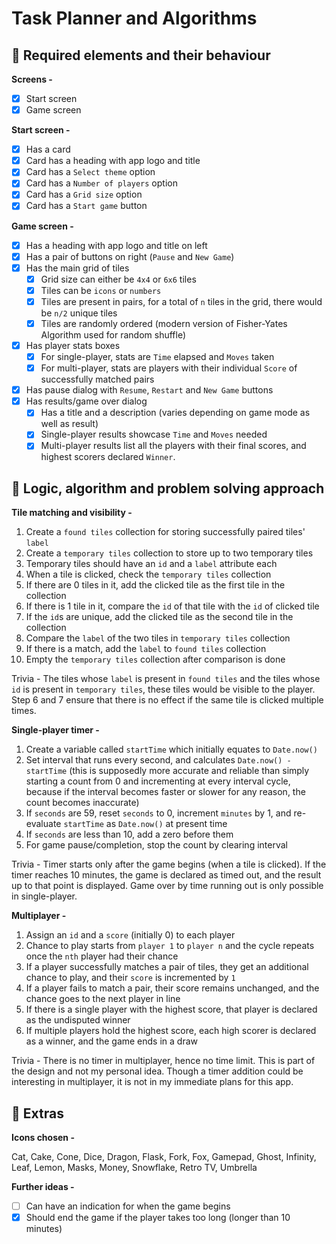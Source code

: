 # **Task Planner and Algorithms**

## **🌟 Required elements and their behaviour**

**Screens -**
- [x] Start screen
- [x] Game screen

**Start screen -**
- [x] Has a card 
- [x] Card has a heading with app logo and title
- [x] Card has a `Select theme` option
- [x] Card has a `Number of players` option
- [x] Card has a `Grid size` option
- [x] Card has a `Start game` button

**Game screen -**
- [x] Has a heading with app logo and title on left
- [x] Has a pair of buttons on right (`Pause` and `New Game`)
- [x] Has the main grid of tiles <br>
    - [x] Grid size can either be `4x4` or `6x6` tiles <br>
    - [x] Tiles can be `icons` or `numbers` <br>
    - [x] Tiles are present in pairs, for a total of `n` tiles in the grid, there would be `n/2` unique tiles <br>
    - [x] Tiles are randomly ordered (modern version of Fisher-Yates Algorithm used for random shuffle)
- [x] Has player stats boxes <br>
    - [x] For single-player, stats are `Time` elapsed and `Moves` taken <br>
    - [x] For multi-player, stats are players with their individual `Score` of successfully matched pairs
- [x] Has pause dialog with `Resume`, `Restart` and `New Game` buttons
- [x] Has results/game over dialog <br>
    - [x] Has a title and a description (varies depending on game mode as well as result)
    - [x] Single-player results showcase `Time` and `Moves` needed <br>
    - [x] Multi-player results list all the players with their final scores, and highest scorers declared `Winner`.

## **🌟 Logic, algorithm and problem solving approach**

**Tile matching and visibility -**
1) Create a `found tiles` collection for storing successfully paired tiles' `label`
2) Create a `temporary tiles` collection to store up to two temporary tiles
3) Temporary tiles should have an `id` and a `label` attribute each
4) When a tile is clicked, check the `temporary tiles` collection
5) If there are 0 tiles in it, add the clicked tile as the first tile in the collection
6) If there is 1 tile in it, compare the `id` of that tile with the `id` of clicked tile
7) If the `id`s are unique, add the clicked tile as the second tile in the collection
8) Compare the `label` of the two tiles in `temporary tiles` collection
9) If there is a match, add the `label` to `found tiles` collection
10) Empty the `temporary tiles` collection after comparison is done

Trivia - The tiles whose `label` is present in `found tiles` and the tiles whose `id` is present in `temporary tiles`, these tiles would be visible to the player. Step 6 and 7 ensure that there is no effect if the same tile is clicked multiple times.

**Single-player timer -**
1) Create a variable called `startTime` which initially equates to `Date.now()`
2) Set interval that runs every second, and calculates `Date.now() - startTime`
(this is supposedly more accurate and reliable than simply starting a count from 0 and incrementing at every interval cycle, because if the interval becomes faster or slower for any reason, the count becomes inaccurate)
3) If `seconds` are 59, reset `seconds` to 0, increment `minutes` by 1, and re-evaluate `startTime` as `Date.now()` at present time
4) If `seconds` are less than 10, add a zero before them
5) For game pause/completion, stop the count by clearing interval

Trivia - Timer starts only after the game begins (when a tile is clicked). If the timer reaches 10 minutes, the game is declared as timed out, and the result up to that point is displayed. Game over by time running out is only possible in single-player.

**Multiplayer -**
1) Assign an `id` and a `score` (initially 0) to each player
2) Chance to play starts from `player 1` to `player n` and the cycle repeats once the `nth` player had their chance
3) If a player successfully matches a pair of tiles, they get an additional chance to play, and their `score` is incremented by `1`
4) If a player fails to match a pair, their score remains unchanged, and the chance goes to the next player in line
5) If there is a single player with the highest score, that player is declared as the undisputed winner
6) If multiple players hold the highest score, each high scorer is declared as a winner, and the game ends in a draw

Trivia - There is no timer in multiplayer, hence no time limit. This is part of the design and not my personal idea. Though a timer addition could be interesting in multiplayer, it is not in my immediate plans for this app.

## **🌟 Extras**

**Icons chosen -**

Cat, Cake, Cone, Dice, Dragon, Flask, Fork, Fox, Gamepad, Ghost, Infinity, Leaf, Lemon, Masks, Money, Snowflake, Retro TV, Umbrella

**Further ideas -**

- [ ] Can have an indication for when the game begins
- [x] Should end the game if the player takes too long (longer than 10 minutes)
